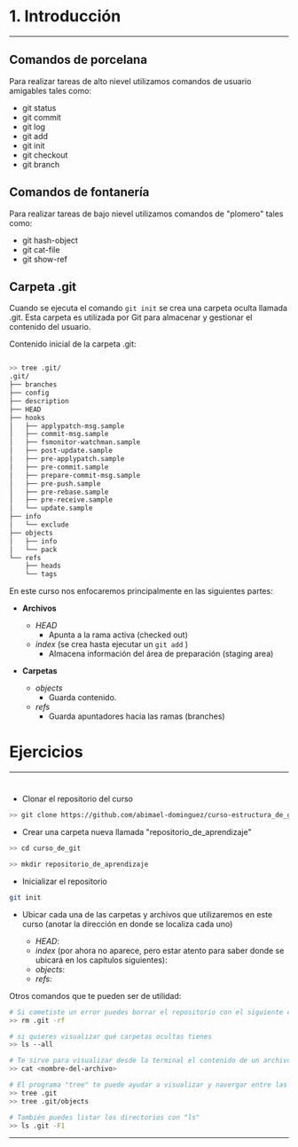 # 1. Introducción
----
## Comandos de porcelana
Para realizar tareas de alto nievel utilizamos comandos de usuario amigables tales como:

- git status
- git commit
- git log
- git add
- git init
- git checkout
- git branch

## Comandos de fontanería

Para realizar tareas de bajo nievel utilizamos comandos de "plomero" tales como:

- git hash-object
- git cat-file 
- git show-ref

## Carpeta .git 
Cuando se ejecuta el comando `git init` se crea una carpeta oculta llamada .git. Esta carpeta es utilizada por Git para almacenar y gestionar el contenido del usuario.

Contenido inicial de la carpeta .git:

```bash

>> tree .git/
.git/
├── branches
├── config
├── description
├── HEAD
├── hooks
│   ├── applypatch-msg.sample
│   ├── commit-msg.sample
│   ├── fsmonitor-watchman.sample
│   ├── post-update.sample
│   ├── pre-applypatch.sample
│   ├── pre-commit.sample
│   ├── prepare-commit-msg.sample
│   ├── pre-push.sample
│   ├── pre-rebase.sample
│   ├── pre-receive.sample
│   └── update.sample
├── info
│   └── exclude
├── objects
│   ├── info
│   └── pack
└── refs
    ├── heads
    └── tags


```

En este curso nos enfocaremos  principalmente en las siguientes partes:

- **Archivos**
	- _HEAD_
		- Apunta a la rama activa (checked out)
	- _index_ (se crea hasta ejecutar un `git add` )
		- Almacena información del área de preparación (staging area)

- **Carpetas**
	- _objects_
		- Guarda contenido.
	- _refs_
		- Guarda apuntadores hacia las ramas (branches)
		
		
# Ejercicios
---
#

- Clonar el repositorio del curso

```bash
>> git clone https://github.com/abimael-dominguez/curso-estructura_de_git.git
```


- Crear una carpeta nueva llamada "repositorio_de_aprendizaje"

```bash
>> cd curso_de_git

>> mkdir repositorio_de_aprendizaje
```
- Inicializar el repositorio

```bash
git init
```
- Ubicar cada una de las carpetas y archivos que utilizaremos en este curso (anotar la dirección en donde se localiza cada uno)

	- _HEAD_:
	- _index_ (por ahora no aparece, pero estar atento para saber donde se ubicará en los capítulos siguientes):
	- _objects_:
	- _refs_: 

Otros comandos que te pueden ser de utilidad:

```bash
# Si cometiste un error puedes borrar el repositorio con el siguiente comando y volver a comenzar
>> rm .git -rf

# si quieres visualizar qué carpetas ocultas tienes 
>> ls --all

# Te sirve para visualizar desde la terminal el contenido de un archivo
>> cat <nombre-del-archivo>

# El programa "tree" te puede ayudar a visualizar y navergar entre las carpetas; prueba con estos:
>> tree .git
>> tree .git/objects

# También puedes listar los directorios con "ls"
>> ls .git -F1
```

------
